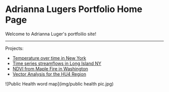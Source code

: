 # Adrianna Lugers Portfolio Home Page

Welcome to Adrianna Luger's portfoilio site!

***

Projects:
  * [Temperature over time in New York](https://adriannaluger.github.io/Adriannaluger1.github.io/notebooks/ny-temp.html)
  * [Time series streamflows in Long Island NY](https://adriannaluger.github.io/Adriannaluger1.github.io/notebooks/timeseries-ny.html)
  * [NDVI from Maple Fire in Washington](http://adriannaluger.github.io/Adriannaluger1.github.io/notebooks/ndvi_maple_fire.html)
  * [Vector Analysis for the HU4 Region](http://adriannaluger.github.io/Adriannaluger1.github.io/notebooks/vector.html)

![Public Health word map](img/public health pic.jpg)


